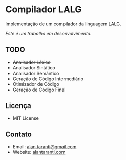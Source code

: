 # Compilador LALG

Implementação de um compilador da linguagem LALG.

*Este é um trabalho em desenvolvimento.*

## TODO
* ~~Analisador Léxico~~
* Analisador Sintático
* Analisador Semântico
* Geração de Código Intermediário
* Otimizador de Código
* Geração de Código Final

## Licença
* MIT License

## Contato
* Email: [alan.taranti@gmail.com](mailto:alan.taranti@gmail.com)
* Website: [alantaranti.com](http://alantaranti.com)